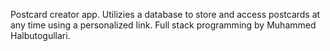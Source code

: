 Postcard creator app.
Utilizies a database to store and access postcards at any time using a personalized link.
Full stack programming by Muhammed Halbutogullari.